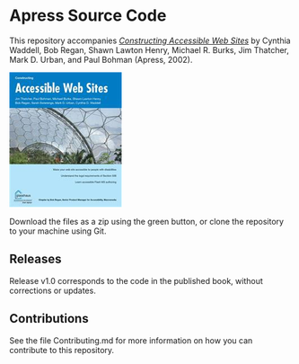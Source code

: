# Apress Source Code

This repository accompanies [*Constructing Accessible Web Sites*](http://www.apress.com/9781590591482) by Cynthia Waddell, Bob Regan, Shawn Lawton Henry, Michael R. Burks, Jim Thatcher, Mark D. Urban, and Paul Bohman (Apress, 2002).

![Cover image](9781590591482.jpg)

Download the files as a zip using the green button, or clone the repository to your machine using Git.

## Releases

Release v1.0 corresponds to the code in the published book, without corrections or updates.

## Contributions

See the file Contributing.md for more information on how you can contribute to this repository.
